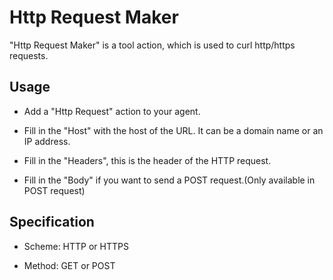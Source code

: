 # Http Request Maker

"Http Request Maker" is a tool action, which is used to curl http/https requests.

## Usage

* Add a "Http Request" action to your agent.

* Fill in the "Host" with the host of the URL. It can be a domain name or an IP address.

* Fill in the "Headers", this is the header of the HTTP request.

* Fill in the "Body" if you want to send a POST request.(Only available in POST request)

## Specification

* Scheme: HTTP or HTTPS

* Method: GET or POST

